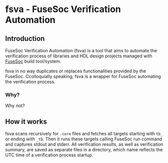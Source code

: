 # fsva - FuseSoc Verification Automation

## Introduction

FuseSoc Verification Automation (fsva) is a tool that aims to automate
the verification process of libraries and HDL design projects managed
with [FuseSoc](https://github.com/olofk/fusesoc) build tool/system.

fsva in no way duplicates or replaces functionalities provided by the FuseSoc.
Ccolloquially speaking, fsva is a wrapper for FuseSoc automating
the verification process.

### Why?
Why not?

## How it works
fsva scans recursively for `.core` files and fetches all targets starting
with `tb_` or ending with `_tb`. Then it runs these targets calling FuseSoc
run command and captures stdout and stderr. All verification results,
as well as verification summary, are saved as separate files in a directory,
which name reflects the UTC time of a verification process startup.

